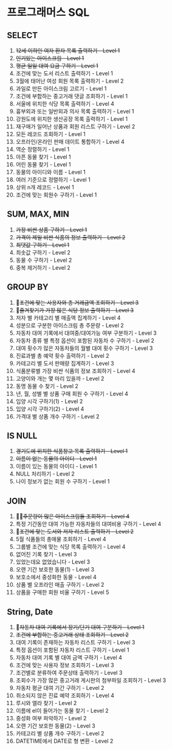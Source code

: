 # 프로그래머스 SQL
## SELECT
1. ~~12세 이하인 여자 환자 목록 출력하기 - Level 1~~
2. ~~인기있는 아이스크림 - Level 1~~
3. ~~평균 일일 대여 요금 구하기 - Level 1~~
4. 조건에 맞는 도서 리스트 출력하기 - Level 1
5. 3월에 태어난 여성 회원 목록 출력하기 - Level 2
6. 과일로 만든 아이스크림 고르기 - Level 1
7. 조건에 부합하는 중고거래 댓글 조회하기 - Level 1
8. 서울에 위치한 식당 목록 출력하기 - Level 4
9. 흉부외과 또는 일반외과 의사 목록 출력하기 - Level 1
10. 강원도에 위치한 생산공장 목록 출력하기 - Level 1
11. 재구매가 일어난 상품과 회원 리스트 구하기 - Level 2
12. 모든 레코드 조회하기 - Level 1
13. 오프라인/온라인 판매 데이트 통합하기 - Level 4
14. 역순 정렬하기 - Level 1
15. 아픈 동물 찾기 - Level 1
16. 어린 동물 찾기 - Level 1
17. 동물의 아이디와 이름 - Level 1
18. 여러 기준으로 정렬하기 - Level 1
19. 상위 n개 레코드 - Level 1
20. 조건에 맞는 회원수 구하기 - Level 1

## SUM, MAX, MIN
1. ~~가장 비싼 상품 구하기 - Level 1~~
2. ~~가격이 제일 비싼 식품의 정보 출력하기 - Level 2~~
3. ~~최댓값 구하기 - Level 1~~
4. 최솟값 구하기 - Level 2
5. 동물 수 구하기 - Level 2
6. 중복 제거하기 - Level 2

## GROUP BY
1. 🌟~~조건에 맞는 사용자와 총 거래금액 조회하기 - Level 3~~
2. 🌟~~즐겨찾기가 가장 많은 식당 정보 출력하기 - Level 3~~
3. 저자 별 카테고리 별 매출액 집계하기 - Level 4
4. 성분으로 구분한 아이스크림 총 주문량 - Level 2
5. 자동차 대여 기록에서 대여중/대여가능 여부 구분하기 - Level 3
6. 자동차 종류 별 특정 옵션이 포함된 자동차 수 구하기 - Level 2
7. 대여 횟수가 많은 자동차들의 월별 대여 횟수 구하기 - Level 3
8. 진료과별 총 예약 횟수 출력하기 - Level 2
9. 카테고리 별 도서 판매량 집계하기 - Level 3
10. 식품분류별 가장 비싼 식품의 정보 조회하기 - Level 4
11. 고양이와 개는 몇 마리 있을까 - Level 2
12. 동명 동물 수 찾기 - Level 2
13. 년, 월, 성별 별 상품 구매 회원 수 구하기 - Level 4
14. 입양 시각 구하기(1) - Level 2
15. 입양 시각 구하기(2) - Level 4
16. 가격대 별 상품 개수 구하기 - Level 2

## IS NULL
1. ~~경기도에 위치한 식품창고 목록 출력하기 - Level 1~~
2. ~~이름이 없는 동물의 아이디 - Level 1~~
3. 이름이 있는 동물의 아이디 - Level 1
4. NULL 처리하기 - Level 2
5. 나이 정보가 없는 회원 수 구하기 - Level 1

## JOIN
1. 🌟🌟~~주문량이 많은 아이스크림들 조회하기 - Level 4~~
2. 특정 기간동안 대여 가능한 자동차들의 대여비용 구하기 - Level 4
3. 🌟~~조건에 맞는 도서와 저자 리스트 출력하기 - Level 2~~
4. 5월 식품들의 총매물 조회하기 - Level 4
5. 그룹별 조건에 맞는 식당 목록 출력하기 - Level 4
6. 없어진 기록 찾기 - Level 3
7. 있었는데요 없었습니다 - Level 3
8. 오랜 기간 보호한 동물(1) - Level 3
9. 보호소에서 중성화한 동물 - Level 4
10. 상품 별 오프라인 매출 구하기 - Level 2
11. 상품을 구매한 회원 비율 구하기 - Level 5

## String, Date
1. 🌟~~자동차 대여 기록에서 장기/단기 대여 구분하기 - Level 1~~
2. ~~조건에 부합하는 중고거래 상태 조회하기 - Level 2~~
3. 대여 기록이 존재하는 자동차 리스트 구하기 - Level 3
4. 특정 옵션이 포함된 자동차 리스트 구하기 - Level 1
5. 자동차 대여 기록 별 대여 금액 구하기 - Level 4
6. 조건에 맞는 사용자 정보 조회하기 - Level 3
7. 조건별로 분류하여 주문상태 출력하기 - Level 3
8. 조회수가 가장 많은 중고거래 게시판의 첨부파일 조회하기 - Level 3
9. 자동차 평균 대여 기간 구하기 - Level 2
10. 취소되지 않은 진료 예약 조회하기 - Level 4
11. 루시와 엘라 찾기 - Level 2
12. 이름에 el이 들어가는 동물 찾기 - Level 2
13. 중성화 여부 파악하기 - Level 2
14. 오랜 기간 보호한 동물(2) - Level 3
15. 카테고리 별 상품 개수 구하기 - Level 2
16. DATETIME에서 DATE로 형 변환 - Level 2
